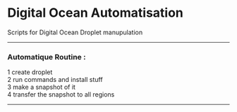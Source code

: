 # Digital Ocean Automatisation
 Scripts for Digital Ocean Droplet manupulation
 ***
### Automatique Routine : 
1 create droplet  
2 run commands and install stuff  
3 make a snapshot of it  
4 transfer the snapshot to all regions  
***
